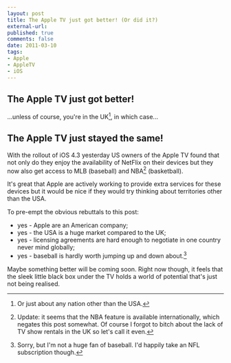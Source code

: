 ```yaml
---
layout: post
title: The Apple TV just got better! (Or did it?)
external-url: 
published: true
comments: false
date: 2011-03-10
tags:
- Apple
- AppleTV
- iOS
---
```


## The Apple TV just got better!

...unless of course, you're in the UK[^1], in which case... 

## The Apple TV just stayed the same!

With the rollout of iOS 4.3 yesterday US owners of the Apple TV found that not only do they enjoy the availability of NetFlix on their devices but they now also get access to MLB (baseball) and NBA[^2] (basketball).

It's great that Apple are actively working to provide extra services for these devices but it would be nice if they would try thinking about territories other than the USA.

To pre-empt the obvious rebuttals to this post:

* yes - Apple are an American company;
* yes - the USA is a huge market compared to the UK;
* yes - licensing agreements are hard enough to negotiate in one country never mind globally;
* yes - baseball is hardly worth jumping up and down about.[^3]

Maybe something better will be coming soon. Right now though, it feels that the sleek little black box under the TV holds a world of potential that's just not being realised.

[^1]: Or just about any nation other than the USA.

[^2]: Update: it seems that the NBA feature is available internationally, which negates this post somewhat. Of course I forgot to bitch about the lack of TV show rentals in the UK so let's call it even.

[^3]: Sorry, but I'm not a huge fan of baseball. I'd happily take an NFL subscription though.
